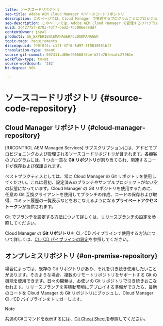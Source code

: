 ```yaml
---
title: ソースコードリポジトリ
seo-title: Adobe AEM Cloud Manager のソースコードリポジトリ
description: このページでは、Cloud Manager で管理するプログラムごとにプロビジョニングされる Git リポジトリについて説明します。
seo-description: このページでは、Adobe AEM Cloud Manager で管理するプログラムごとにプロビジョニングされる Git リポジトリについて説明します。
uuid: 2c42775f-8703-43f7-bad2-7dc086ea9dd7
contentOwner: jsyal
products: SG_EXPERIENCEMANAGER/CLOUDMANAGER
topic-tags: requirements
discoiquuid: f90f0f4c-c1ff-47f6-8d97-ff5018561bf2
translation-type: tm+mt
source-git-commit: 697311cd00ef96568f6befd2fe76febafc27961e
workflow-type: tm+mt
source-wordcount: '282'
ht-degree: 96%

---
```



# ソースコードリポジトリ {#source-code-repository}

## Cloud Manager リポジトリ {#cloud-manager-repository}

[!UICONTROL AEM Managed Services] サブスクリプションには、アドビでプロビジョニングおよび管理されるソースコードリポジトリが含まれます。各顧客のプログラムには、1 つの一意な **Git リポジトリ**&#x200B;が割り当てられ、関連するコードが保存および保護されます。

ベストプラクティスとしては、常に Cloud Manager の Git リポジトリを使用してください。これは最初、設定済みのブランチやサンプルプロジェクトがない空の状態になっています。Cloud Manager の Git リポジトリを使用するために、任意の Git 互換クライアントを使用してブランチの作成、コードの保存および取得、コミット履歴の一覧表示などをおこなえるようになる&#x200B;**プライベートアクセストークン**&#x200B;が提供されます。

Git でブランチを設定する方法について詳しくは、[リリースブランチの設定](configure-your-release-branches.md)を参照してください。

Cloud Manager の **Git リポジトリ**&#x200B;を CI／CD パイプラインで使用する方法について詳しくは、[CI／CD パイプラインの設定](configuring-pipeline.md)を参照してください。

## オンプレミスリポジトリ {#on-premise-repository}

場合によっては、既存の Git リポジトリがあり、それを引き続き使用したいことがあります。そのような場合、複数のリモートリポジトリをサポートする Git の機能を使用できます。日々の開発は、お使いの Git リポジトリで引き続きおこなわれます。リリースブランチを実稼動環境にデプロイする準備ができたら、最新のコードを Cloud Manager の Git リポジトリにプッシュし、Cloud Manager CI／CD パイプラインをトリガーします。

>[!NOTE]
>
>共通のGitコマンドを表示するには、[Git Cheat Sheet](https://education.github.com/git-cheat-sheet-education.pdf)を参照してください。

